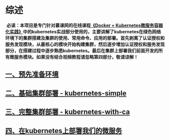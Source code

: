 # 综述

  **必读：本项目是专门针对慕课网的在线课程[《Docker + Kubernetes微服务容器化实践》][5]中的kubernetes实战部分使用的，主要讲解了kubernetes在绿色网络环境下的集群搭建及集群的使用、常用命令、应用的部署。首先剥离了认证授权和服务发现模块，从最核心的模块开始构建集群，然后逐步增加认证授权和服务发现部分，在搭建过程中逐步熟悉kubernetes。最后在集群上部署我们前面开发的所有微服务模块。如果没有结合视频教程请忽略第四部分，敬请谅解！**
  
## [一、预先准备环境][1]
## [二、基础集群部署 - kubernetes-simple][2]
## [三、完整集群部署 - kubernetes-with-ca][3]
## [四、在kubernetes上部署我们的微服务][4]








  [1]: https://github.com/Struer/kubernetes-starter/tree/master/docs/1-pre.md
  [2]: https://github.com/Struer/kubernetes-starter/tree/master/docs/2-kubernetes-simple.md
  [3]: https://github.com/Struer/kubernetes-starter/tree/master/docs/3-kubernetes-with-ca.md
  [4]: https://github.com/Struer/kubernetes-starter/tree/master/docs/4-microservice-deploy.md
  [5]: https://coding.imooc.com/class/198.html
